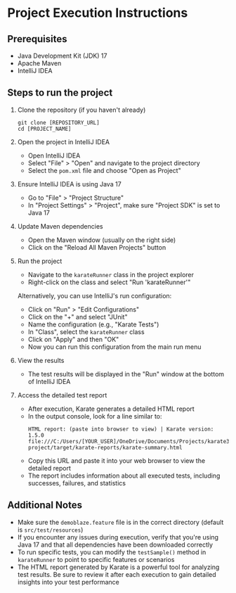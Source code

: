 # Project Execution Instructions

## Prerequisites
- Java Development Kit (JDK) 17
- Apache Maven
- IntelliJ IDEA

## Steps to run the project

1. Clone the repository (if you haven't already)
   ```
   git clone [REPOSITORY_URL]
   cd [PROJECT_NAME]
   ```

2. Open the project in IntelliJ IDEA
   - Open IntelliJ IDEA
   - Select "File" > "Open" and navigate to the project directory
   - Select the `pom.xml` file and choose "Open as Project"

3. Ensure IntelliJ IDEA is using Java 17
   - Go to "File" > "Project Structure"
   - In "Project Settings" > "Project", make sure "Project SDK" is set to Java 17

4. Update Maven dependencies
   - Open the Maven window (usually on the right side)
   - Click on the "Reload All Maven Projects" button

5. Run the project
   - Navigate to the `karateRunner` class in the project explorer
   - Right-click on the class and select "Run 'karateRunner'"

   Alternatively, you can use IntelliJ's run configuration:
   - Click on "Run" > "Edit Configurations"
   - Click on the "+" and select "JUnit"
   - Name the configuration (e.g., "Karate Tests")
   - In "Class", select the `karateRunner` class
   - Click on "Apply" and then "OK"
   - Now you can run this configuration from the main run menu

6. View the results
   - The test results will be displayed in the "Run" window at the bottom of IntelliJ IDEA

7. Access the detailed test report
   - After execution, Karate generates a detailed HTML report
   - In the output console, look for a line similar to:
     ```
     HTML report: (paste into browser to view) | Karate version: 1.5.0
     file:///C:/Users/[YOUR_USER]/OneDrive/Documents/Projects/karate3/karate-project/target/karate-reports/karate-summary.html
     ```
   - Copy this URL and paste it into your web browser to view the detailed report
   - The report includes information about all executed tests, including successes, failures, and statistics

## Additional Notes
- Make sure the `demoblaze.feature` file is in the correct directory (default is `src/test/resources`)
- If you encounter any issues during execution, verify that you're using Java 17 and that all dependencies have been downloaded correctly
- To run specific tests, you can modify the `testSample()` method in `karateRunner` to point to specific features or scenarios
- The HTML report generated by Karate is a powerful tool for analyzing test results. Be sure to review it after each execution to gain detailed insights into your test performance


